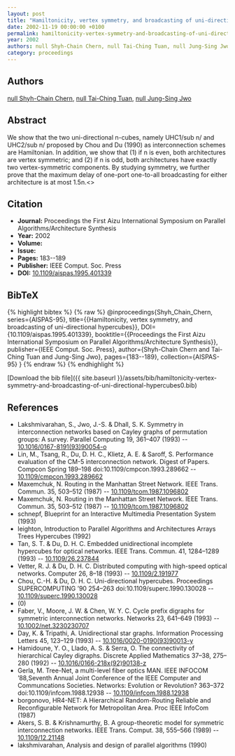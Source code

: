 ```yaml
---
layout: post
title: "Hamiltonicity, vertex symmetry, and broadcasting of uni-directional hypercubes"
date: 2002-11-19 00:00:00 +0100
permalink: hamiltonicity-vertex-symmetry-and-broadcasting-of-uni-directional-hypercubes0
year: 2002
authors: null Shyh-Chain Chern, null Tai-Ching Tuan, null Jung-Sing Jwo
category: proceedings
---
```

 
## Authors
[null Shyh-Chain Chern](authors/shyh-chain-chern), [null Tai-Ching Tuan](authors/tai-ching-tuan), [null Jung-Sing Jwo](authors/jung-sing-jwo)
 
## Abstract
We show that the two uni-directional n-cubes, namely UHC1/sub n/ and UHC2/sub n/ proposed by Chou and Du (1990) as interconnection schemes are Hamiltonian. In addition, we show that (1) if n is even, both architectures are vertex symmetric; and (2) if n is odd, both architectures have exactly two vertex-symmetric components. By studying symmetry, we further prove that the maximum delay of one-port one-to-all broadcasting for either architecture is at most 1.5n.<<ETX>>
 
## Citation
- **Journal:** Proceedings the First Aizu International Symposium on Parallel Algorithms/Architecture Synthesis
- **Year:** 2002
- **Volume:** 
- **Issue:** 
- **Pages:** 183--189
- **Publisher:** IEEE Comput. Soc. Press
- **DOI:** [10.1109/aispas.1995.401339](https://doi.org/10.1109/aispas.1995.401339)
 
## BibTeX
{% highlight bibtex %}
{% raw %}
@inproceedings{Shyh_Chain_Chern,
  series={AISPAS-95},
  title={{Hamiltonicity, vertex symmetry, and broadcasting of uni-directional hypercubes}},
  DOI={10.1109/aispas.1995.401339},
  booktitle={{Proceedings the First Aizu International Symposium on Parallel Algorithms/Architecture Synthesis}},
  publisher={IEEE Comput. Soc. Press},
  author={Shyh-Chain Chern and Tai-Ching Tuan and Jung-Sing Jwo},
  pages={183--189},
  collection={AISPAS-95}
}
{% endraw %}
{% endhighlight %}
 
[Download the bib file]({{ site.baseurl }}/assets/bib/hamiltonicity-vertex-symmetry-and-broadcasting-of-uni-directional-hypercubes0.bib)
 
## References
- Lakshmivarahan, S., Jwo, J.-S. & Dhall, S. K. Symmetry in interconnection networks based on Cayley graphs of permutation groups: A survey. Parallel Computing 19, 361–407 (1993) -- [10.1016/0167-8191(93)90054-o](https://doi.org/10.1016/0167-8191(93)90054-o)
- Lin, M., Tsang, R., Du, D. H. C., Klietz, A. E. & Saroff, S. Performance evaluation of the CM-5 interconnection network. Digest of Papers. Compcon Spring 189–198 doi:10.1109/cmpcon.1993.289662 -- [10.1109/cmpcon.1993.289662](https://doi.org/10.1109/cmpcon.1993.289662)
- Maxemchuk, N. Routing in the Manhattan Street Network. IEEE Trans. Commun. 35, 503–512 (1987) -- [10.1109/tcom.1987.1096802](https://doi.org/10.1109/tcom.1987.1096802)
- Maxemchuk, N. Routing in the Manhattan Street Network. IEEE Trans. Commun. 35, 503–512 (1987) -- [10.1109/tcom.1987.1096802](https://doi.org/10.1109/tcom.1987.1096802)
- schnepf, Blueprint for an Interactive Multimedia Presentation System (1993)
- leighton, Introduction to Parallel Algorithms and Architectures Arrays Trees Hypercubes (1992)
- Tan, S. T. & Du, D. H. C. Embedded unidirectional incomplete hypercubes for optical networks. IEEE Trans. Commun. 41, 1284–1289 (1993) -- [10.1109/26.237844](https://doi.org/10.1109/26.237844)
- Vetter, R. J. & Du, D. H. C. Distributed computing with high-speed optical networks. Computer 26, 8–18 (1993) -- [10.1109/2.191977](https://doi.org/10.1109/2.191977)
- Chou, C.-H. & Du, D. H. C. Uni-directional hypercubes. Proceedings SUPERCOMPUTING ’90 254–263 doi:10.1109/superc.1990.130028 -- [10.1109/superc.1990.130028](https://doi.org/10.1109/superc.1990.130028)
- (0)
- Faber, V., Moore, J. W. & Chen, W. Y. C. Cycle prefix digraphs for symmetric interconnection networks. Networks 23, 641–649 (1993) -- [10.1002/net.3230230707](https://doi.org/10.1002/net.3230230707)
- Day, K. & Tripathi, A. Unidirectional star graphs. Information Processing Letters 45, 123–129 (1993) -- [10.1016/0020-0190(93)90013-y](https://doi.org/10.1016/0020-0190(93)90013-y)
- Hamidoune, Y. O., Llado, A. S. & Serra, O. The connectivity of hierarchical Cayley digraphs. Discrete Applied Mathematics 37–38, 275–280 (1992) -- [10.1016/0166-218x(92)90138-z](https://doi.org/10.1016/0166-218x(92)90138-z)
- Gerla, M. Tree-Net, a multi-level fiber optics MAN. IEEE INFOCOM ’88,Seventh Annual Joint Conference of the IEEE Computer and Communcations Societies. Networks: Evolution or Revolution? 363–372 doi:10.1109/infcom.1988.12938 -- [10.1109/infcom.1988.12938](https://doi.org/10.1109/infcom.1988.12938)
- borgonovo, HR<superscript>4</superscript>-NET: A Hierarchical Random-Routing Reliable and Reconfigurable Network for Metropolitan Area. Proc IEEE InfoCom (1987)
- Akers, S. B. & Krishnamurthy, B. A group-theoretic model for symmetric interconnection networks. IEEE Trans. Comput. 38, 555–566 (1989) -- [10.1109/12.21148](https://doi.org/10.1109/12.21148)
- lakshmivarahan, Analysis and design of parallel algorithms (1990)

